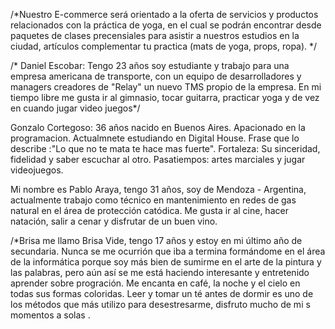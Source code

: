 /*Nuestro E-commerce será orientado a la oferta de servicios y productos relacionados con la práctica de yoga, en el cual se podrán encontrar desde paquetes de clases precensiales para asistir a nuestros estudios en la ciudad, artículos complementar tu practica (mats de yoga, props, ropa). */

/* Daniel Escobar: Tengo 23 años soy estudiante y trabajo para una empresa americana de transporte, con un equipo de desarrolladores y managers creadores de "Relay" un nuevo TMS propio de la empresa. En mi tiempo libre me gusta ir al gimnasio, tocar guitarra, practicar yoga y de vez en cuando jugar video juegos*/

Gonzalo Cortegoso: 36 años nacido en Buenos Aires. Apacionado en la programacion. Actualmnete estudiando en Digital House. 
Frase que lo describe :"Lo que no te mata te hace mas fuerte". 
Fortaleza: Su sinceridad, fidelidad y saber escuchar al otro. 
Pasatiempos: artes marciales y jugar videojuegos. 


Mi nombre es Pablo Araya, tengo 31 años, soy de Mendoza - Argentina, actualmente trabajo como técnico en mantenimiento en redes de gas natural en el área de protección catódica.
Me gusta ir al cine, hacer natación, salir a cenar y disfrutar de un buen vino.

/*Brisa
me llamo  Brisa Vide,  tengo 17 años y estoy en mi último año de secundaria. Nunca se me  ocurrión que iba a termina formándome en  el área de la informática porque  soy más bien de sumirme en el arte  de la pintura y las palabras, pero aún así se me está haciendo interesante y entretenido  aprender sobre progración. Me encanta en café, la noche y el cielo en todas sus formas  coloridas.  Leer y tomar un té antes de dormir es uno de los métodos que más utilizo para desestresarme, disfruto mucho de mi s momentos a solas .
